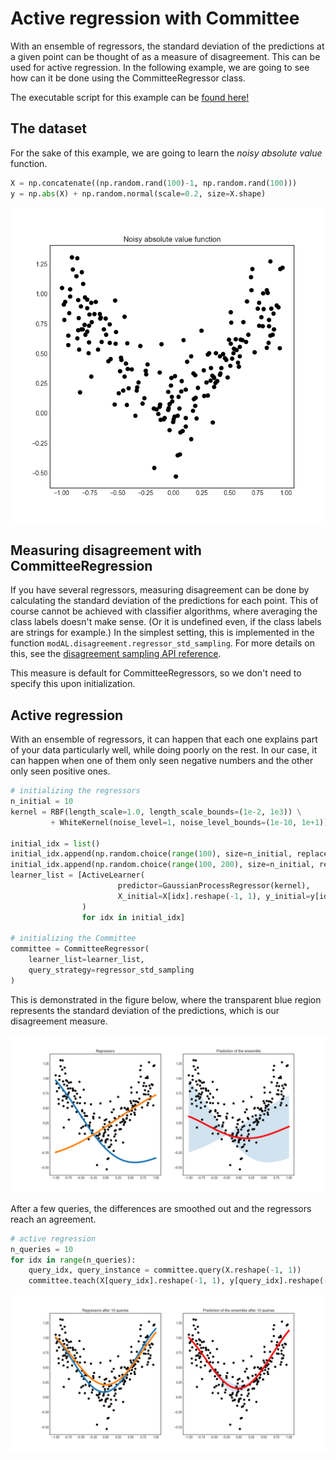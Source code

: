 # Active regression with Committee
With an ensemble of regressors, the standard deviation of the predictions at a given point can be thought of as a measure of disagreement. This can be used for active regression. In the following example, we are going to see how can it be done using the CommitteeRegressor class.

The executable script for this example can be [found here!](https://github.com/cosmic-cortex/modAL/blob/master/examples/ensemble_regression.py)

## The dataset
For the sake of this example, we are going to learn the *noisy absolute value* function.
```python
X = np.concatenate((np.random.rand(100)-1, np.random.rand(100)))
y = np.abs(X) + np.random.normal(scale=0.2, size=X.shape)
```

![er-data](img/er-data.png)

## Measuring disagreement with CommitteeRegression
If you have several regressors, measuring disagreement can be done by calculating the standard deviation of the predictions for each point. This of course cannot be achieved with classifier algorithms, where averaging the class labels doesn't make sense. (Or it is undefined even, if the class labels are strings for example.) In the simplest setting, this is implemented in the function ```modAL.disagreement.regressor_std_sampling```. For more details on this, see the [disagreement sampling API reference](Disagreement-sampling-API).

This measure is default for CommitteeRegressors, so we don't need to specify this upon initialization.

## Active regression
With an ensemble of regressors, it can happen that each one explains part of your data particularly well, while doing poorly on the rest. In our case, it can happen when one of them only seen negative numbers and the other only seen positive ones.
```python
# initializing the regressors
n_initial = 10
kernel = RBF(length_scale=1.0, length_scale_bounds=(1e-2, 1e3)) \
         + WhiteKernel(noise_level=1, noise_level_bounds=(1e-10, 1e+1))

initial_idx = list()
initial_idx.append(np.random.choice(range(100), size=n_initial, replace=False))
initial_idx.append(np.random.choice(range(100, 200), size=n_initial, replace=False))
learner_list = [ActiveLearner(
                        predictor=GaussianProcessRegressor(kernel),
                        X_initial=X[idx].reshape(-1, 1), y_initial=y[idx].reshape(-1, 1)
                )
                for idx in initial_idx]

# initializing the Committee
committee = CommitteeRegressor(
    learner_list=learner_list,
    query_strategy=regressor_std_sampling
)
```
This is demonstrated in the figure below, where the transparent blue region represents the standard deviation of the predictions, which is our disagreement measure.

![er-initial](img/er-initial.png)

After a few queries, the differences are smoothed out and the regressors reach an agreement.
```python
# active regression
n_queries = 10
for idx in range(n_queries):
    query_idx, query_instance = committee.query(X.reshape(-1, 1))
    committee.teach(X[query_idx].reshape(-1, 1), y[query_idx].reshape(-1, 1))
```

![er-final](img/er-final.png)
